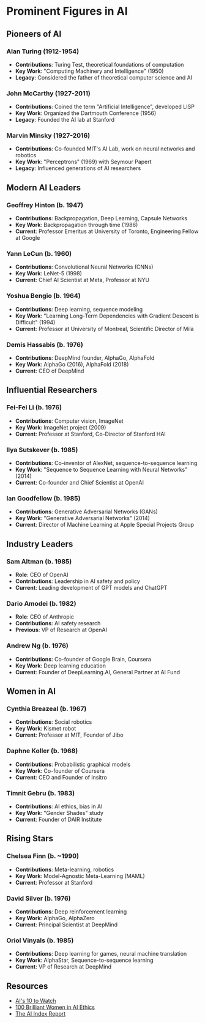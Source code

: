 # Prominent Figures in AI

## Pioneers of AI

### Alan Turing (1912-1954)
- **Contributions**: Turing Test, theoretical foundations of computation
- **Key Work**: "Computing Machinery and Intelligence" (1950)
- **Legacy**: Considered the father of theoretical computer science and AI

### John McCarthy (1927-2011)
- **Contributions**: Coined the term "Artificial Intelligence", developed LISP
- **Key Work**: Organized the Dartmouth Conference (1956)
- **Legacy**: Founded the AI lab at Stanford

### Marvin Minsky (1927-2016)
- **Contributions**: Co-founded MIT's AI Lab, work on neural networks and robotics
- **Key Work**: "Perceptrons" (1969) with Seymour Papert
- **Legacy**: Influenced generations of AI researchers

## Modern AI Leaders

### Geoffrey Hinton (b. 1947)
- **Contributions**: Backpropagation, Deep Learning, Capsule Networks
- **Key Work**: Backpropagation through time (1986)
- **Current**: Professor Emeritus at University of Toronto, Engineering Fellow at Google

### Yann LeCun (b. 1960)
- **Contributions**: Convolutional Neural Networks (CNNs)
- **Key Work**: LeNet-5 (1998)
- **Current**: Chief AI Scientist at Meta, Professor at NYU

### Yoshua Bengio (b. 1964)
- **Contributions**: Deep learning, sequence modeling
- **Key Work**: "Learning Long-Term Dependencies with Gradient Descent is Difficult" (1994)
- **Current**: Professor at University of Montreal, Scientific Director of Mila

### Demis Hassabis (b. 1976)
- **Contributions**: DeepMind founder, AlphaGo, AlphaFold
- **Key Work**: AlphaGo (2016), AlphaFold (2018)
- **Current**: CEO of DeepMind

## Influential Researchers

### Fei-Fei Li (b. 1976)
- **Contributions**: Computer vision, ImageNet
- **Key Work**: ImageNet project (2009)
- **Current**: Professor at Stanford, Co-Director of Stanford HAI

### Ilya Sutskever (b. 1985)
- **Contributions**: Co-inventor of AlexNet, sequence-to-sequence learning
- **Key Work**: "Sequence to Sequence Learning with Neural Networks" (2014)
- **Current**: Co-founder and Chief Scientist at OpenAI

### Ian Goodfellow (b. 1985)
- **Contributions**: Generative Adversarial Networks (GANs)
- **Key Work**: "Generative Adversarial Networks" (2014)
- **Current**: Director of Machine Learning at Apple Special Projects Group

## Industry Leaders

### Sam Altman (b. 1985)
- **Role**: CEO of OpenAI
- **Contributions**: Leadership in AI safety and policy
- **Current**: Leading development of GPT models and ChatGPT

### Dario Amodei (b. 1982)
- **Role**: CEO of Anthropic
- **Contributions**: AI safety research
- **Previous**: VP of Research at OpenAI

### Andrew Ng (b. 1976)
- **Contributions**: Co-founder of Google Brain, Coursera
- **Key Work**: Deep learning education
- **Current**: Founder of DeepLearning.AI, General Partner at AI Fund

## Women in AI

### Cynthia Breazeal (b. 1967)
- **Contributions**: Social robotics
- **Key Work**: Kismet robot
- **Current**: Professor at MIT, Founder of Jibo

### Daphne Koller (b. 1968)
- **Contributions**: Probabilistic graphical models
- **Key Work**: Co-founder of Coursera
- **Current**: CEO and Founder of insitro

### Timnit Gebru (b. 1983)
- **Contributions**: AI ethics, bias in AI
- **Key Work**: "Gender Shades" study
- **Current**: Founder of DAIR Institute

## Rising Stars

### Chelsea Finn (b. ~1990)
- **Contributions**: Meta-learning, robotics
- **Key Work**: Model-Agnostic Meta-Learning (MAML)
- **Current**: Professor at Stanford

### David Silver (b. 1976)
- **Contributions**: Deep reinforcement learning
- **Key Work**: AlphaGo, AlphaZero
- **Current**: Principal Scientist at DeepMind

### Oriol Vinyals (b. 1985)
- **Contributions**: Deep learning for games, neural machine translation
- **Key Work**: AlphaStar, Sequence-to-sequence learning
- **Current**: VP of Research at DeepMind

## Resources
- [AI's 10 to Watch](https://www.computer.org/csdl/magazine/expert/2018/03/mex2018030014/13rRUy08Rba)
- [100 Brilliant Women in AI Ethics](https://alltechishuman.org/100-brilliant-women-in-ai-ethics-hall-of-fame)
- [The AI Index Report](https://aiindex.stanford.edu/)
